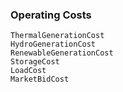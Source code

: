 ### Operating Costs

```@docs
ThermalGenerationCost
HydroGenerationCost
RenewableGenerationCost
StorageCost
LoadCost
MarketBidCost
```